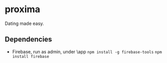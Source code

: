 # proxima
Dating made easy.

## Dependencies
- Firebase, run as admin, under \app
`npm install -g firebase-tools`
`npm install firebase`